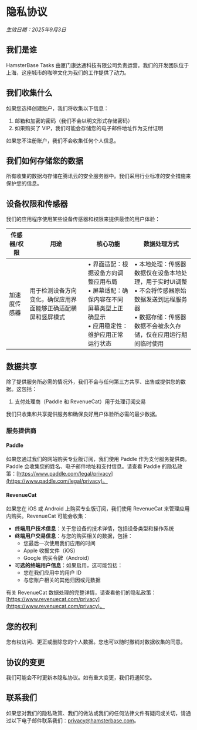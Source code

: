 # 隐私协议

_生效日期：2025年9月3日_

## 我们是谁

HamsterBase Tasks 由厦门康达通科技有限公司负责运营。我们的开发团队位于上海，这座城市的咖啡文化为我们的工作提供了动力。

## 我们收集什么

如果您选择创建账户，我们将收集以下信息：

1. 邮箱和加密的密码（我们不会以明文形式存储密码）
2. 如果购买了 VIP，我们可能会存储您的电子邮件地址作为支付证明

如果您不注册账户，我们不会收集任何个人信息。

## 我们如何存储您的数据

所有收集的数据均存储在腾讯云的安全服务器中。我们采用行业标准的安全措施来保护您的信息。

## 设备权限和传感器

我们的应用程序使用某些设备传感器和权限来提供最佳的用户体验：

| 传感器/权限 | 用途 | 核心功能 | 数据处理方式 |
| --- | --- | --- | --- |
| 加速度传感器 | 用于检测设备方向变化，确保应用界面能够正确适配横屏和竖屏模式 | • 界面适配：根据设备方向调整应用布局<br>• 屏幕适配：确保内容在不同屏幕类型上正确显示<br>• 应用稳定性：维护应用正常运行状态 | • 本地处理：传感器数据仅在设备本地处理，用于实时UI调整<br>• 不会将传感器原始数据发送到远程服务器<br>• 数据存储：传感器数据不会被永久存储，仅在应用运行期间临时使用 |

## 数据共享

除了提供服务所必需的情况外，我们不会与任何第三方共享、出售或提供您的数据。这包括：

1. 支付处理商（Paddle 和 RevenueCat）用于处理订阅交易

我们只收集和共享提供服务和确保良好用户体验所必需的最少数据。

### 服务提供商

#### Paddle

如果您通过我们的网站购买专业版订阅，我们使用 Paddle 作为支付服务提供商。Paddle 会收集您的姓名、电子邮件地址和支付信息。请查看 Paddle 的隐私政策：[https://www.paddle.com/legal/privacy](https://www.paddle.com/legal/privacy)。

#### RevenueCat

如果您在 iOS 或 Android 上购买专业版订阅，我们使用 RevenueCat 来管理应用内购买。RevenueCat 可能会收集：

- **终端用户技术信息**：关于您设备的技术详情，包括设备类型和操作系统
- **终端用户交易信息**：与您的购买相关的数据，包括：
  - 您最后一次使用我们应用的时间
  - Apple 收据文件（iOS）
  - Google 购买令牌（Android）
- **可选的终端用户信息**：如果启用，这可能包括：
  - 您在我们应用中的用户 ID
  - 与您账户相关的其他归因或元数据

有关 RevenueCat 数据处理的完整详情，请查看他们的隐私政策：[https://www.revenuecat.com/privacy](https://www.revenuecat.com/privacy)。

## 您的权利

您有权访问、更正或删除您的个人数据。您也可以随时撤销对数据收集的同意。

## 协议的变更

我们可能会不时更新本隐私协议。如有重大变更，我们将通知您。

## 联系我们

如果您对我们的隐私政策、我们的做法或我们的任何法律文件有疑问或关切，请通过以下电子邮件联系我们：<privacy@hamsterbase.com>。
